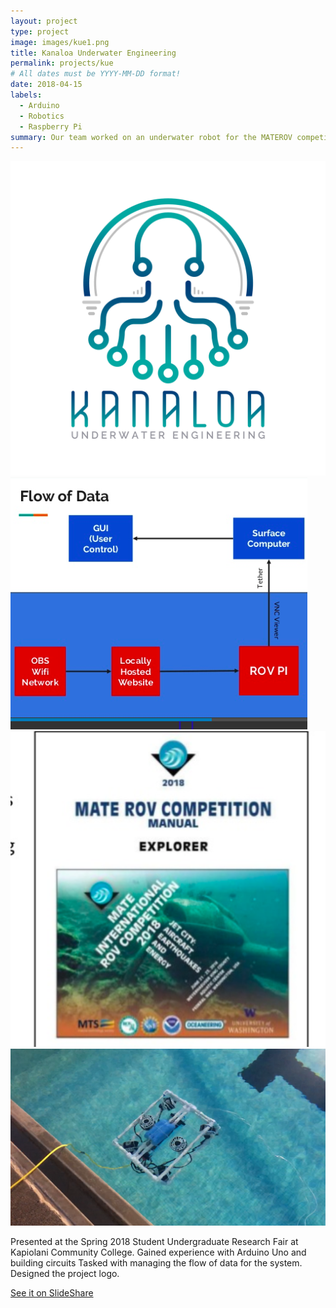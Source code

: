 ```yaml
---
layout: project
type: project
image: images/kue1.png
title: Kanaloa Underwater Engineering
permalink: projects/kue
# All dates must be YYYY-MM-DD format!
date: 2018-04-15
labels:
  - Arduino
  - Robotics
  - Raspberry Pi
summary: Our team worked on an underwater robot for the MATEROV competition.
---
```


<div class="ui small rounded images">
  <img class="ui image" src="../images/kue1.png">
  <img class="ui image" src="../images/kue2.png">
  <img class="ui image" src="../images/kue3.png">
  <img class="ui image" src="../images/kue4.PNG">

</div>

Presented at the Spring 2018 Student Undergraduate Research Fair at Kapiolani Community College.
Gained experience with Arduino Uno and building circuits
Tasked with managing the flow of data for the system.
Designed the project logo.

[See it on SlideShare](https://www.slideshare.net/secret/BiwbLTsExv1ASv)
